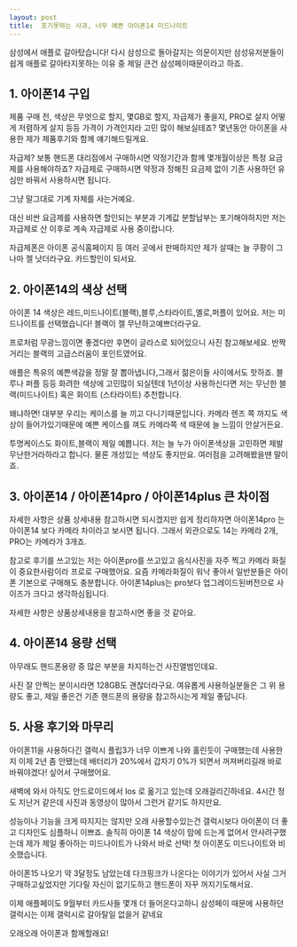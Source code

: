 ```yaml
---
layout: post
title:  포기못하는 사과, 너무 예쁜 아이폰14 미드나이트
---
```


삼성에서 애플로 갈아탔습니다!
다시 삼성으로 돌아갈지는 의문이지만 삼성유저분들이 쉽게 애플로 갈아타지못하는 이유 중 제일 큰건 삼성페이때문이라고 하죠.




<h2>1. 아이폰14 구입</h2>
제품 구매 전, 색상은 무엇으로 할지, 몇GB로 할지, 자급제가 좋을지, PRO로 살지 어떻게 저렴하게 살지 등등 가격이 가격인지라 고민 많이 해보실테죠? 
몇년동안 아이폰을 사용한 제가 제품후기와 함께 얘기해드릴게요.

자급제? 보통 핸드폰 대리점에서 구매하시면 약정기간과 함께 몇개월이상은 특정 요금제를 사용해야하죠?
자급제로 구매하시면 약정과 정해진 요금제 없이 기존 사용하던 유심만 바꿔서 사용하시면 됩니다.

그냥 말그대로 기계 자체를 사는거예요.

대신 비싼 요금제를 사용하면 할인되는 부분과 기계값 분할납부는 포기해야하지만 저는 자급제로 산 이후로 계속 자급제로 사용 중이랍니다.

자급제폰은 아이폰 공식홈페이지 등 여러 곳에서 판매하지만 제가 살때는 늘 쿠팡이 그나마 젤 낫더라구요. 카드할인이 되서요.



<h2>2. 아이폰14의 색상 선택</h2>
아이폰 14 색상은 레드,미드나이트(블랙),블루,스타라이트,옐로,퍼플이 있어요.
저는 미드나이트를 선택했습니다! 블랙이 젤 무난하고예쁘더라구요.

프로처럼 무광느낌이면 좋겠다만 후면이 글라스로 되어있으니 사진 참고해보세요.
반짝거리는 블랙의 고급스러움이 포인트였어요.

애플은 특유의 예쁜색감을 정말 잘 뽑아냅니다,그래서 젊은이들 사이에서도 핫하죠.
블루나 퍼플 등등 화려한 색상에 고민많이 되실텐데 1년이상 사용하신다면 저는 무난한 블랙(미드나이트) 혹은 화이트 (스타라이트) 추천합니다.

왜냐하면! 대부분 우리는 케이스를 늘 끼고 다니기때문입니다.
카메라 렌즈 쪽 까지도 색상이 들어가있기때문에 예쁜 케이스를 껴도 카메라쪽 색 때문에 늘 느낌이 안살거든요.

투명케이스도 화이트,블랙이 제일 예쁩니다. 저는 늘 누가 아이폰색상을 고민하면 제발 무난한거라하라고 합니다.
물론 개성있는 색상도 좋지만요. 여러점을 고려해봤을땐 말이죠.



<h2>3. 아이폰14 / 아이폰14pro / 아이폰14plus 큰 차이점</h2>
자세한 사항은 상품 상세내용 참고하시면 되시겠지만 쉽게 정리하자면 아이폰14pro 는 아이폰14 보다 카메라 차이라고 보시면 됩니다.
그래서 외관으로도 14는 카메라 2개, PRO는 카메라가 3개죠.

참고로 후기를 쓰고있는 저는 아이폰pro를 쓰고있고 음식사진을 자주 찍고 카메라 화질이 중요한사람이라 프로로 구매했어요.
요즘 카메라화질이 워낙 좋아서 일반분들은 아이폰 기본으로 구매해도 충분합니다.
아이폰14plus는 pro보다 업그레이드된버전으로 사이즈가 크다고 생각하심됩니다.

자세한 사항은 상품상세내용을 참고하시면 좋을 것 같아요.



<h2>4. 아이폰14 용량 선택</h2>
아무래도 핸드폰용량 중 많은 부분을 차지하는건 사진앨범인데요.

사진 잘 안찍는 분이시라면 128GB도 괜찮더라구요.
여유롭게 사용하실분들은 그 위 용량도 좋고, 제일 좋은건 기존 핸드폰의 용량을 참고하시는게 제일 좋답니다.



<h2>5. 사용 후기와 마무리</h2>
아이폰11을 사용하다긴 갤럭시 플립3가 너무 이쁘게 나와 홀린듯이 구매했는데 사용한지 이제 2년 좀 안됐는데 배터리가 20%에서 갑자기 0%가 되면서 꺼져버리길래 바로 바꿔야겠다! 싶어서 구매했어요.

새벽에 와서 아직도 안드로이드에서 Ios 로 옮기고 있는데 오래걸리긴하네요.
4시간 정도 지난거 같은데 사진과 동영상이 많아서 그런거 같기도 하지만요.

성능이나 기능을 크게 따지지는 않지만 오래 사용할수있는건 갤럭시보다 아이폰이 더 좋고 디자인도 심플하니 이쁘죠. 
솔직히 아이폰 14 색상이 맘에 드는게 없어서 안사려구했는데 제가 제일 좋아하는 미드나이트가 나와서 바로 선택! 
첫 아이폰도 미드나이트와 비슷했습니다.

아이폰15 나오기 약 3달정도 남았는데 다크핑크가 나온다는 이야기가 있어서 사실 그거 구매하고싶었지만 기다릴 자신이 없기도하고 핸드폰이 자꾸 꺼지기도해서요.

이제 애플페이도 9월부터 카드사들 몇개 더 들어온다고하니 삼성페이 때문에 사용하던 갤럭시는 이제 갤럭시로 갈아탈일 없을거 같네요

오래오래 아이폰과 함께할래요!